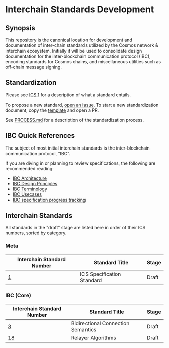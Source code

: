 # Interchain Standards Development

## Synopsis

This repository is the canonical location for development and documentation of inter-chain standards utilized by the Cosmos network & interchain ecosystem. Initially it will be used to consolidate design documentation for the inter-blockchain communication protocol (IBC), encoding standards for Cosmos chains, and miscellaneous utilities such as off-chain message signing.

## Standardization

Please see [ICS 1](spec/ics-1-ics-standard) for a description of what a standard entails.

To propose a new standard, [open an issue](https://github.com/cosmos/ics/issues/new). To start a new standardization document, copy the [template](spec/ics-template.md) and open a PR.

See [PROCESS.md](PROCESS.md) for a description of the standardization process.

## IBC Quick References

The subject of most initial interchain standards is the inter-blockchain communication protocol, "IBC".

If you are diving in or planning to review specifications, the following are recommended reading:
- [IBC Architecture](./ibc/1_IBC_ARCHITECTURE.md)
- [IBC Design Principles](./ibc/2_IBC_DESIGN_PRINCIPLES.md)
- [IBC Terminology](./ibc/3_IBC_TERMINOLOGY.md)
- [IBC Usecases](./ibc/4_IBC_USECASES.md)
- [IBC specification progress tracking](https://github.com/cosmos/ics/issues/26)

## Interchain Standards

All standards in the "draft" stage are listed here in order of their ICS numbers, sorted by category.

### Meta

| Interchain Standard Number   | Standard Title             | Stage |
| ---------------------------- | -------------------------- | ----- |
| [1](spec/ics-1-ics-standard) | ICS Specification Standard  | Draft |

### IBC (Core)

| Interchain Standard Number                          | Standard Title                     | Stage |
| --------------------------------------------------- | ---------------------------------- | ----- |
| [3](spec/ics-3-bidirectional-connection-semantics)  | Bidirectional Connection Semantics | Draft |
| [18](spec/ics-18-relayer-algorithms)                | Relayer Algorithms                 | Draft |
